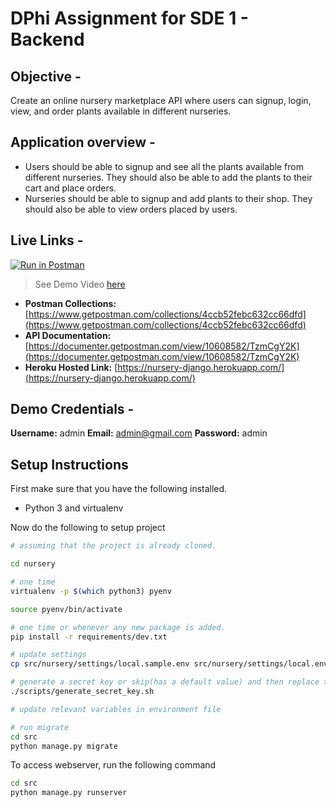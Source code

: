 # DPhi Assignment for SDE 1 - Backend

## Objective -

Create an online nursery marketplace API where users can signup, login, view, and order plants available in different nurseries.

## Application overview -

- Users should be able to signup and see all the plants available from different nurseries. They should also be able to add the plants to their cart and place orders.
- Nurseries should be able to signup and add plants to their shop. They should also be able to view orders placed by users.

## Live Links -

[![Run in Postman](https://run.pstmn.io/button.svg)](https://app.getpostman.com/run-collection/4ccb52febc632cc66dfd?action=collection%2Fimport#?env%5BDPhi%20Task%5D=W3sia2V5IjoiYmFzZV91cmwiLCJ2YWx1ZSI6Imh0dHBzOi8vbnVyc2VyeS1kamFuZ28uaGVyb2t1YXBwLmNvbSIsImVuYWJsZWQiOnRydWV9LHsia2V5IjoidG9rZW4iLCJ2YWx1ZSI6ImV5SjBlWEFpT2lKS1YxUWlMQ0poYkdjaU9pSklVekkxTmlKOS5leUowYjJ0bGJsOTBlWEJsSWpvaVlXTmpaWE56SWl3aVpYaHdJam94TmpJMk5qQXpPRFF5TENKcWRHa2lPaUk0TURrek1UZGpOMkppWldRMFpEaGlZakpoTW1ZMk1qWmxPVFkzWkdNMk5TSXNJblZ6WlhKZmFXUWlPakY5LkY0YmNnQVVLZXNkMVhIcW1EcUVVMkhxQjdPUmY1azBGX3phYS1qU3YwV1UiLCJlbmFibGVkIjp0cnVlfV0=)

> See Demo Video [here](https://share.getcloudapp.com/7Kuo9KEj)

- **Postman Collections:** [https://www.getpostman.com/collections/4ccb52febc632cc66dfd](https://www.getpostman.com/collections/4ccb52febc632cc66dfd)
- **API Documentation:** [https://documenter.getpostman.com/view/10608582/TzmCgY2K](https://documenter.getpostman.com/view/10608582/TzmCgY2K)
- **Heroku Hosted Link:** [https://nursery-django.herokuapp.com/](https://nursery-django.herokuapp.com/)

## Demo Credentials -

**Username:** admin
**Email:** admin@gmail.com
**Password:** admin

## Setup Instructions

First make sure that you have the following installed.

- Python 3 and virtualenv

Now do the following to setup project

```bash
# assuming that the project is already cloned.

cd nursery

# one time
virtualenv -p $(which python3) pyenv

source pyenv/bin/activate

# one time or whenever any new package is added.
pip install -r requirements/dev.txt

# update settings
cp src/nursery/settings/local.sample.env src/nursery/settings/local.env

# generate a secret key or skip(has a default value) and then replace the value of `SECRET_KEY` in environment file(here local.env)
./scripts/generate_secret_key.sh

# update relevant variables in environment file

# run migrate
cd src
python manage.py migrate
```

To access webserver, run the following command

```bash
cd src
python manage.py runserver
```
